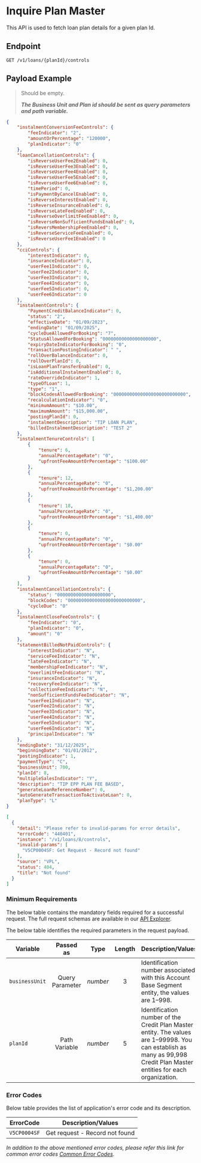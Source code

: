 # Inquire Plan Master

This API is used to fetch loan plan details for a given plan Id.
  
## Endpoint

`GET /v1/loans/{planId}/controls`

## Payload Example

<!--
type: tab
titles: Request, Response, Error
-->

>Should be empty.
>
>***The Business Unit and Plan id should be sent as query parameters and path variable.***

<!--
type: tab
-->

```json
{
    "instalmentConversionFeeControls": {
        "feeIndicator": "2",
        "amountOrPercentage": "120000",
        "planIndicator": "0"
    },
    "loanCancellationControls": {
        "isReverseUserFee2Enabled": 0,
        "isReverseUserFee3Enabled": 0,
        "isReverseUserFee4Enabled": 0,
        "isReverseUserFee5Enabled": 0,
        "isReverseUserFee6Enabled": 0,
        "timePeriod": 0,
        "isPaymentByCancelEnabled": 0,
        "isReverseInterestEnabled": 0,
        "isReverseInsuranceEnabled": 0,
        "isReverseLateFeeEnabled": 0,
        "isReverseOverlimitFeeEnabled": 0,
        "isReverseNonSufficientFundsEnabled": 0,
        "isReversMembershipFeeEnabled": 0,
        "isReverseServiceFeeEnabled": 0,
        "isReverseUserFee1Enabled": 0
    },
    "cciControls": {
        "interestIndicator": 0,
        "insuranceIndicator": 0,
        "userFee1Indicator": 0,
        "userFee2Indicator": 0,
        "userFee3Indicator": 0,
        "userFee4Indicator": 0,
        "userFee5Indicator": 0,
        "userFee6Indicator": 0
    },
    "instalmentControls": {
        "PaymentCreditBalanceIndicator": 0,
        "status": "2",
        "effectiveDate": "01/09/2023",
        "endingDate": "01/09/2025",
        "cycleDueAllowedForBooking": "7",
        "StatusAllowedForBooking": "00000000000000000000",
        "expiryDateIndicatorForBooking": "0",
        "transactionPostingIndicator": " ",
        "rollOverBalanceIndicator": 0,
        "rollOverPlanId": 0,
        "isLoanPlanTransferEnabled": 0,
        "isAdditionalInstalmentEnabled": 0,
        "rateOverrideIndicator": 1,
        "typeOfLoan": 1,
        "type": "1",
        "blockCodesAllowedForBooking": "000000000000000000000000000",
        "recalculationIndicator": "0",
        "minimumAmount": "$10.00",
        "maximumAmount": "$15,000.00",
        "postingPlanId": 0,
        "instalmentDescription": "TIP LOAN PLAN",
        "billedInstalmentDescription": "TEST 2"
    },
    "instalmentTenureControls": [
        {
            "tenure": 6,
            "annualPercentageRate": "0",
            "upfrontFeeAmountOrPercentage": "$100.00"
        },
        {
            "tenure": 12,
            "annualPercentageRate": "0",
            "upfrontFeeAmountOrPercentage": "$1,200.00"
        },
        {
            "tenure": 18,
            "annualPercentageRate": "0",
            "upfrontFeeAmountOrPercentage": "$1,400.00"
        },
        {
            "tenure": 0,
            "annualPercentageRate": "0",
            "upfrontFeeAmountOrPercentage": "$0.00"
        },
        {
            "tenure": 0,
            "annualPercentageRate": "0",
            "upfrontFeeAmountOrPercentage": "$0.00"
        }
    ],
    "instalmentCancellationControls": {
        "status": "00000000000000000000",
        "blockCodes": "000000000000000000000000000",
        "cycleDue": "0"
    },
    "instalmentCloseFeeControls": {
        "feeIndicator": "0",
        "planIndicator": "0",
        "amount": "0"
    },
    "statementBilledNotPaidControls": {
        "interestIndicator": "N",
        "serviceFeeIndicator": "N",
        "lateFeeIndicator": "N",
        "membershipFeeIndicator": "N",
        "overlimitFeeIndicator": "N",
        "insuranceIndicator": "N",
        "recoveryFeeIndicator": "N",
        "collectionFeeIndicator": "N",
        "nonSufficientFundsFeeIndicator": "N",
        "userFee1Indicator": "N",
        "userFee2Indicator": "N",
        "userFee3Indicator": "N",
        "userFee4Indicator": "N",
        "userFee5Indicator": "N",
        "userFee6Indicator": "N",
        "principalIndicator": "N"
    },
    "endingDate": "31/12/2025",
    "beginningDate": "01/01/2012",
    "postingIndicator": 1,
    "paymentType": "C",
    "businessUnit": 700,
    "planId": 8,
    "multipleSalesIndicator": "Y",
    "description": "TIP EPP PLAN FEE BASED",
    "generateLoanReferenceNumber": 0,
    "autoGenerateTransactionToActivateLoan": 0,
    "planType": "L"
}
```

<!--
type: tab
-->

```json
[
  {
    "detail": "Please refer to invalid-params for error details",
    "errorCode": "440401",
    "instance": "/v1/loans/8/controls",
    "invalid-params": [
      "V5CP0004SF: Get Request - Record not found"
    ],
    "source": "VPL",
    "status": 404,
    "title": "Not found"
  }
]
```
<!-- type: tab-end -->
### Minimum Requirements

The below table contains the mandatory fields required for a successful request. The full request schemas are available in our [API Explorer](../api/?type=get&path=/v1/loans/{planId}/controls).

The below table identifies the required parameters in the request payload.

| Variable | Passed as | Type | Length | Description/Values |
| -------- | :-------: | :--: | :------------: | ------------------ |
| `businessUnit` | Query Parameter | *number* | 3 | Identification number associated with this Account Base Segment entity, the values are 1–998. |
| `planId` | Path Variable | *number* | 5 | Identification number of the Credit Plan Master entity. The values are 1–99998. You can establish as many as 99,998 Credit Plan Master entities for each organization. |

### Error Codes

Below table provides the list of application's error code and its description.

| ErrorCode |  Description/Values |
| --------  | ------------------ |
| `V5CP0004SF` | Get request - Record not found |

*In addition to the above mentioned error codes, please refer this link for common error codes [Common Error Codes](?path=docs/Common_Error_Code.md).*
